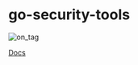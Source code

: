 # go-security-tools

![on_tag](https://github.com/reecewilliams7/go-security-tools/actions/workflows/on_commit.yml/badge.svg?branch=main)

[Docs](docs/gst.md)